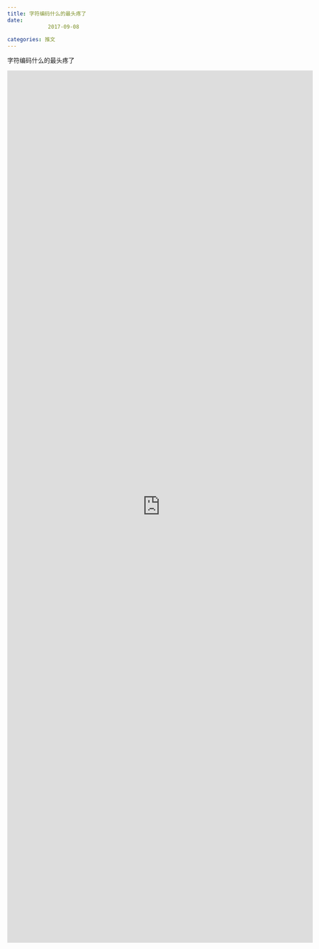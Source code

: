 ```yaml
---
title: 字符编码什么的最头疼了
date: 
             2017-09-08
            
categories: 推文
---
```

字符编码什么的最头疼了<!--more-->
<iframe src="http://202.114.234.173:8669/appbbs/Stata_Article/@字符编码什么的最头疼了.htm" width="700px" height="2000px" scrolling="auto" frameborder=0 ></iframe>